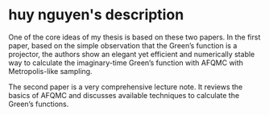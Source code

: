 # huy nguyen's description

One of the core ideas of my thesis is based on these two papers. In the first paper, based on the simple observation that the Green’s function is a projector, the authors show an elegant yet efficient and numerically stable way to calculate the imaginary-time Green’s function with AFQMC with Metropolis-like sampling.

The second paper is a very comprehensive lecture note. It reviews the basics of AFQMC and discusses available techniques to calculate the Green’s functions.
